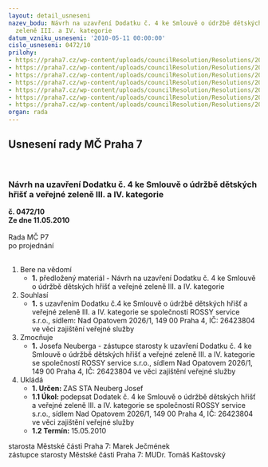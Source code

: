```yaml
---
layout: detail_usneseni
nazev_bodu: Návrh na uzavření Dodatku č. 4 ke Smlouvě o údržbě dětských hřišť a veřejné
  zeleně III. a IV. kategorie
datum_vzniku_usneseni: '2010-05-11 00:00:00'
cislo_usneseni: 0472/10
prilohy:
- https://praha7.cz/wp-content/uploads/councilResolution/Resolutions/20440/23-10-sod_-_rada_rossy_%c3%badr%c5%beba.doc
- https://praha7.cz/wp-content/uploads/councilResolution/Resolutions/20440/23-10-dodatek_%c4%8d._1_rossy_schv%c3%a1len%c3%bd.doc
- https://praha7.cz/wp-content/uploads/councilResolution/Resolutions/20440/23-10-dodatek_%c4%8d._2_rossy_schv%c3%a1len%c3%bd.doc
- https://praha7.cz/wp-content/uploads/councilResolution/Resolutions/20440/23-10-dodatek_%c4%8d._3_rossy_schv%c3%a1len%c3%bd.doc
- https://praha7.cz/wp-content/uploads/councilResolution/Resolutions/20440/23-10-100421_dodatek_%c4%8d_4_-_ve%c5%99ejn%c3%a1_slu%c5%beba_rossy_service-_ing__horsk%c3%a1.doc
- https://praha7.cz/wp-content/uploads/councilResolution/Resolutions/20440/23-10-100421_pln%c3%a1_moc_m%c4%8d_praha_7__rossy.doc
- https://praha7.cz/wp-content/uploads/councilResolution/Resolutions/20440/23-10-100421_smlouva-ve%c5%99ejn%c3%a1_slu%c5%beba.doc
organ: rada
---
```

<div id="ucUsn_pList" class="usn">
	<span><h2>Usnesení rady MČ Praha 7 </h2>
<br></span><div class="standBody">
<span><h3>Návrh na uzavření Dodatku č. 4 ke Smlouvě o údržbě dětských hřišť a veřejné zeleně III. a IV. kategorie</h3></span><div class="center">
		<strong>č. 0472/10</strong><br>
	</div>
<div class="center">
		<strong>Ze dne 11.05.2010</strong><br><br>
	</div>Rada MČ P7<br> po projednání<br><br><ol>
<li>Bere na vědomí<ul><li>
<strong>1.</strong> předložený materiál - Návrh na uzavření Dodatku č. 4  ke Smlouvě o údržbě dětských hřišť a veřejné zeleně III. a IV. kategorie  </li></ul>
</li>
<li>Souhlasí<ul><li>
<strong>1.</strong> s uzavřením Dodatku č.4 ke  Smlouvě o údržbě dětských hřišť a veřejné zeleně III. a IV. kategorie se společností ROSSY service s.r.o., sídlem: Nad Opatovem 2026/1, 149 00 Praha 4, IČ: 26423804 ve věci zajištění veřejné služby  </li></ul>
</li>
<li>Zmocňuje<ul><li>
<strong>1.</strong> Josefa Neuberga - zástupce starosty k uzavření Dodatku č. 4  ke Smlouvě o údržbě dětských hřišť a veřejné zeleně III. a IV. kategorie se společností ROSSY service s.r.o., sídlem Nad Opatovem 2026/1, 149 00 Praha 4, IČ: 26423804 ve věci zajištění veřejné služby   </li></ul>
</li>
<li>Ukládá<ul>
<li>
<strong>1. Určen: </strong>ZAS STA Neuberg Josef</li>
<li>
<strong>1.1 Úkol: </strong>podepsat  Dodatek č. 4 ke  Smlouvě o údržbě dětských hřišť a veřejné zeleně III. a IV. kategorie se společností ROSSY service s.r.o., sídlem    Nad Opatovem 2026/1, 149 00 Praha 4, IČ: 26423804 ve věci zajištění veřejné služby</li>
<li>
<strong>1.2 Termín: </strong>15.05.2010</li>
</ul>
</li>
</ol>starosta Městské části Praha 7: Marek Ječmének<br>zástupce starosty Městské části Praha 7: MUDr. Tomáš Kaštovský 
</div>
</div>